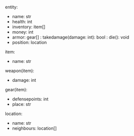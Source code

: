 entity:
- name: str
- health: int
- inventory: item[]
- money: int
- armor: gear[]
: takedamage(damage: int): bool
: die(): void
- position: location

item:
- name: str

weapon(item):
- damage: int

gear(item):
- defensepoints: int
- place: str

location:
- name: str
- neighbours: location[]
